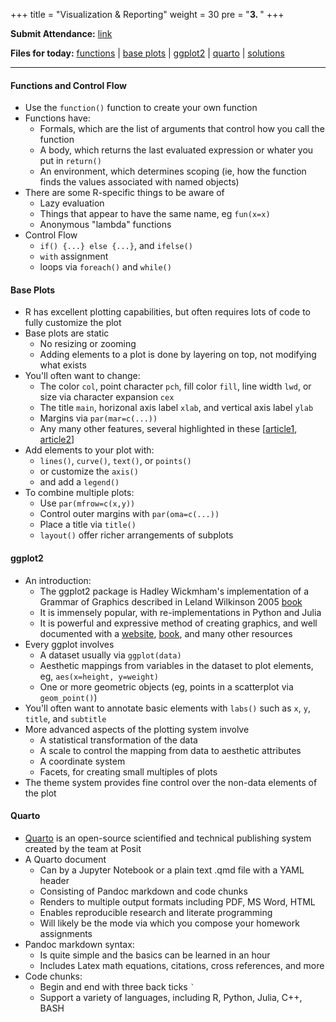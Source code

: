 +++
title = "Visualization & Reporting"
weight = 30
pre = "<b>3. </b>"
+++

**Submit Attendance:** [link](https://bruinlearn.ucla.edu/courses/144052/quizzes/1035789)

**Files for today:** 
[functions](https://www.dropbox.com/scl/fi/zhuipxrfsilzqbu2s5pzz/code7-functions.R?rlkey=o8a4xee365df6bvtxq0s2rhcf&st=ba6zdahe&dl=1) | [base plots](https://www.dropbox.com/scl/fi/7oo01inpl2hq199qo7yh0/code8-base-plots.R?rlkey=0uj2w1kzq4x1cy9bw41teibli&st=uuwvoudv&dl=1) | 
[ggplot2](https://www.dropbox.com/scl/fi/dmok0p5ltte4pis7rhn05/code9-ggplot.R?rlkey=470lynkzgar4sinrj288lz2q5&st=9liktlnh&dl=1) | 
[quarto](https://www.dropbox.com/scl/fi/fpr2uc4yyncu9ljgrhrg6/code10-quarto.qmd?rlkey=972sgkdr7jqi2m8va0x21dvua&st=6r0xmtyk&dl=1) | 
[solutions](https://www.dropbox.com/scl/fi/t17b9ubsmql2h13fx2sy6/solutions.R?rlkey=4d3o654mekc8w16xp7w4n8h8b&st=735ruwm7&dl=0)

---


#### Functions and Control Flow

- Use the `function()` function to create your own function
- Functions have:
  - Formals, which are the list of arguments that control how you call the function
  - A body, which returns the last evaluated expression or whater you put in `return()` 
  - An environment, which determines scoping (ie, how the function finds the values associated with named objects)
- There are some R-specific things to be aware of
  - Lazy evaluation
  - Things that appear to have the same name, eg `fun(x=x)`
  - Anonymous "lambda" functions
- Control Flow
  - `if() {...} else {...}`, and `ifelse()`
  - `with` assignment
  - loops via `foreach()` and `while()`



#### Base Plots

- R has excellent plotting capabilities, but often requires lots of code to fully customize the plot
- Base plots are static
  - No resizing or zooming
  - Adding elements to a plot is done by layering on top, not modifying what exists
- You'll often want to change:
  - The color `col`, point character `pch`, fill color `fill`, line width `lwd`, or size via character expansion `cex`
  - The title `main`, horizonal axis label `xlab`, and vertical axis label `ylab`
  - Margins via `par(mar=c(...))`
  - Any many other features, several highlighted in these [[article1](https://towardsdatascience.com/base-plotting-in-r-eb365da06b22), [article2](https://www.jumpingrivers.com/blog/styling-base-r-graphics/)]
- Add elements to your plot with:
  - `lines()`, `curve()`, `text()`, or `points()`
  - or customize the `axis()`
  - and add a `legend()`
- To combine multiple plots:
  - Use `par(mfrow=c(x,y))`
  - Control outer margins with `par(oma=c(...))`
  - Place a title via `title()` 
  - `layout()` offer richer arrangements of subplots



#### ggplot2

- An introduction:
  - The ggplot2 package is Hadley Wickmham's implementation of a Grammar of Graphics described in Leland Wilkinson 2005 [book](https://www.jumpingrivers.com/blog/styling-base-r-graphics/)
  - It is immensely popular, with re-implementations in Python and Julia
  - It is powerful and expressive method of creating graphics, and well documented with a [website](https://ggplot2.tidyverse.org/), [book](ggplot2-book.org), and many other resources
- Every ggplot involves
  - A dataset usually via `ggplot(data)`
  - Aesthetic mappings from variables in the dataset to plot elements, eg, `aes(x=height, y=weight)`
  - One or more geometric objects (eg, points in a scatterplot via `geom_point()`)
- You'll often want to annotate basic elements with `labs()` such as `x`, `y`, `title`, and `subtitle`
- More advanced aspects of the plotting system involve
  - A statistical transformation of the data
  - A scale to control the mapping from data to aesthetic attributes
  - A coordinate system
  - Facets, for creating small multiples of plots
- The theme system provides fine control over the non-data elements of the plot



#### Quarto

- [Quarto](https://quarto.org/) is an open-source scientified and technical publishing system created by the team at Posit
- A Quarto document
  - Can by a Jupyter Notebook or a plain text .qmd file with a YAML header
  - Consisting of Pandoc markdown and code chunks
  - Renders to multiple output formats including PDF, MS Word, HTML
  - Enables reproducible research and literate programming
  - Will likely be the mode via which you compose your homework assignments
- Pandoc markdown syntax:
  - Is quite simple and the basics can be learned in an hour
  - Includes Latex math equations, citations, cross references, and more
- Code chunks:
  - Begin and end with three back ticks `` ` ``
  - Support a variety of languages, including R, Python, Julia, C++, BASH





